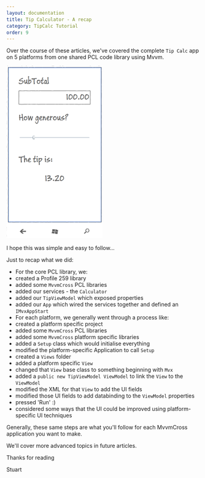 ```yaml
---
layout: documentation
title: Tip Calculator - A recap
category: TipCalc Tutorial
order: 9
---
```

Over the course of these articles, we've covered the complete `Tip Calc` app on 5 platforms from one shared PCL code library using Mvvm.

![Summary](../../img/tutorials/tipcalc/TipCalc_Sketch.png)

I hope this was simple and easy to follow...

Just to recap what we did:

* For the core PCL library, we:
 * created a Profile 259 library
 * added some `MvvmCross` PCL libraries
 * added our services - the `Calculator`
 * added our `TipViewModel` which exposed properties
 * added our `App` which wired the services together and defined an `IMvxAppStart`
* For each platform, we generally went through a process like:
 * created a platform specific project
 * added some `MvvmCross` PCL libraries
 * added some `MvvmCross` platform specific libraries
 * added a `Setup` class which would initialise everything
 * modified the platform-specific Application to call `Setup`
 * created a `Views` folder
 * added a platform specific `View`
 * changed that `View` base class to something beginning with `Mvx`
 * added a `public new TipViewModel ViewModel` to link the `View` to the `ViewModel`
 * modified the XML for that `View` to add the UI fields
 * modified those UI fields to add databinding to the `ViewModel` properties
 * pressed 'Run' :)
 * considered some ways that the UI could be improved using platform-specific UI techniques

Generally, these same steps are what you'll follow for each MvvmCross application you want to make.

We'll cover more advanced topics in future articles.

Thanks for reading

Stuart

